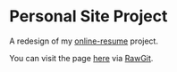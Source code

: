 # Personal Site Project

A redesign of my [online-resume](https://github.com/warlyware/online-resume) project.

You can visit the page [here](https://rawgit.com/warlyware/personalsite/master/builds/dev/index.html) via [RawGit](http://rawgit.com/).
